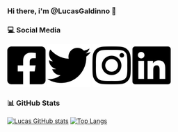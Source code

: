 ### Hi there, i'm @LucasGaldinno 👋

### :computer: Social Media

![Facebook](https://raw.githubusercontent.com/LucasGaldinno/LucasGaldinno/main/assets/facebook-square-brands.png)
![Twitter](https://raw.githubusercontent.com/LucasGaldinno/LucasGaldinno/main/assets/twitter-brands.png)
![Instagram](https://raw.githubusercontent.com/LucasGaldinno/LucasGaldinno/main/assets/instagram-brands.png)
![LinkedIn](https://raw.githubusercontent.com/LucasGaldinno/LucasGaldinno/main/assets/linkedin-brands.png)

### :bar_chart: GitHub Stats

[![Lucas GitHub stats](https://github-readme-stats.vercel.app/api?username=LucasGaldinno&show_icons=true&theme=radical)](https://github.com/LucasGaldinno/github-readme-stats)
[![Top Langs](https://github-readme-stats.vercel.app/api/top-langs/?username=LucasGaldinno&layout=compact&theme=radical)](https://github.com/anuraghazra/github-readme-stats)


